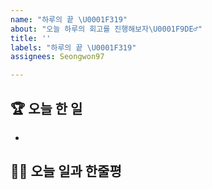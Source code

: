 ```yaml
---
name: "하루의 끝 \U0001F319"
about: "오늘 하루의 회고를 진행해보자\U0001F9DE‍♂️"
title: ''
labels: "하루의 끝 \U0001F319"
assignees: Seongwon97

---
```


## 🏆 오늘 한 일
- 

## ✍🏻 오늘 일과 한줄평
